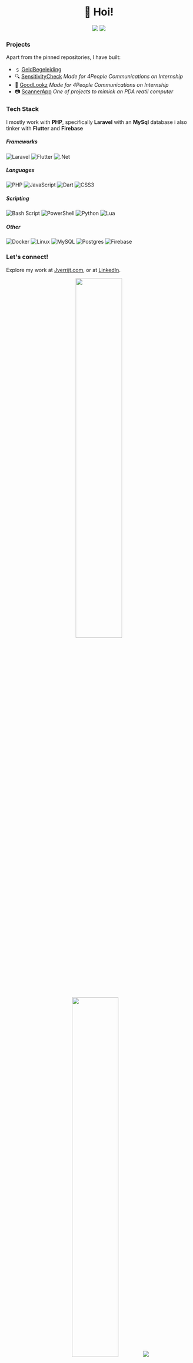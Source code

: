 <h1 align='center'>👋 Hoi!</h1>
<p align='center'>
<a href="https://visitorbadge.io/status?path=jayverrijt%jayverrijt"><img src="https://api.visitorbadge.io/api/visitors?path=jayverrijt%2Fjayverrijt&label=🌍 %20 Total%20Visitors&countColor=%23263759&style=flat&labelStyle=none" /></a>
<a href="https://github.com/jayverrijt?tab=repositories"><img src="https://img.shields.io/github/stars/jayverrijt?style=flat&logo=github&label=Total%20Stars&color=teal"/></a>
</p>

### Projects

Apart from the pinned repositories, I have built:
- ﹩ [GeldBegeleiding](https://geldbegeleiding.nl)
- 🔍 [SensitivityCheck](https://sensitivity-check.com) *Made for 4People Communications on Internship*
- 👕 [GoodLookz](https://github.com/vinitshahdeo/Water-Monitoring-System) *Made for 4People Communications on Internship*
- 📷 [ScannerApp](https://github.com/jayverrijt/scannerapp-mobile) *One of projects to mimick an PDA reatil computer*

### Tech Stack

I mostly work with **PHP**, specifically **Laravel** with an **MySql** database i also tinker with **Flutter** and **Firebase**
##### Frameworks
![Laravel](https://img.shields.io/badge/laravel-%23FF2D20.svg?style=for-the-badge&logo=laravel&logoColor=white)
![Flutter](https://img.shields.io/badge/Flutter-%2302569B.svg?style=for-the-badge&logo=Flutter&logoColor=white)
![.Net](https://img.shields.io/badge/.NET-5C2D91?style=for-the-badge&logo=.net&logoColor=white)
##### Languages
![PHP](https://img.shields.io/badge/php-%23777BB4.svg?style=for-the-badge&logo=php&logoColor=white)
![JavaScript](https://img.shields.io/badge/javascript-%23323330.svg?style=for-the-badge&logo=javascript&logoColor=%23F7DF1E)
![Dart](https://img.shields.io/badge/dart-%230175C2.svg?style=for-the-badge&logo=dart&logoColor=white)
![CSS3](https://img.shields.io/badge/css3-%231572B6.svg?style=for-the-badge&logo=css3&logoColor=white)
##### Scripting
![Bash Script](https://img.shields.io/badge/bash_script-%23121011.svg?style=for-the-badge&logo=gnu-bash&logoColor=white)
![PowerShell](https://img.shields.io/badge/PowerShell-%235391FE.svg?style=for-the-badge&logo=powershell&logoColor=white)
![Python](https://img.shields.io/badge/python-3670A0?style=for-the-badge&logo=python&logoColor=ffdd54)
![Lua](https://img.shields.io/badge/lua-%232C2D72.svg?style=for-the-badge&logo=lua&logoColor=white)
##### Other
![Docker](https://img.shields.io/badge/docker-%230db7ed.svg?style=for-the-badge&logo=docker&logoColor=white)
![Linux](https://img.shields.io/badge/Linux-FCC624?style=for-the-badge&logo=linux&logoColor=black)
![MySQL](https://img.shields.io/badge/mysql-4479A1.svg?style=for-the-badge&logo=mysql&logoColor=white)
![Postgres](https://img.shields.io/badge/postgres-%23316192.svg?style=for-the-badge&logo=postgresql&logoColor=white)
![Firebase](https://img.shields.io/badge/firebase-a08021?style=for-the-badge&logo=firebase&logoColor=ffcd34)

### Let's connect!

Explore my work at [Jverrijt.com](https://jverrijt.com/), or at [LinkedIn](https://www.linkedin.com/in/jayverrijt0/).

<p align="center">
  <img height="50%" width="auto" src ="https://github-readme-stats.vercel.app/api?username=jayverrijt&show_icons=true&count_private=true&theme=darcula&hide_border=true&hide=issues,contribs&bg_color=00000000">
  <img height="50%" width="auto" src ="https://github-readme-stats.vercel.app/api/top-langs/?username=jayverrijt&layout=compact&hide_border=true&theme=darcula&bg_color=00000000&langs_count=6&hide=jupyter%20notebook,tex,css,php&exclude_repo=Pacman-AI">
  <img src ="https://github-readme-streak-stats.herokuapp.com?user=jayverrijt&theme=darcula&hide_border=true&background=FFFFFF00">
  <br>
  <br>
<!--  <a href="https://www.buymeacoffee.com/username"> <img align="center" src="https://cdn.buymeacoffee.com/buttons/v2/default-orange.png" height="50" width="210" alt="aveek.saha" /></a>
</p>
-->
<br />
<a href="https://www.jverrijt.com">
  <table align="left">
      <tr>
          <td>
            🌐 &nbsp;&nbsp;Explore my site!
          </td>
      </tr>
  </table>
</a>
